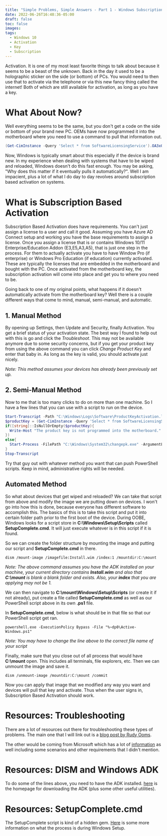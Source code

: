 ```yaml
---
title: "Simple Problems, Simple Answers - Part 1 - Windows Subscription Activation"
date: 2022-06-26T16:48:36-05:00
draft: false
toc: false
images:
tags:
  - Windows 10
  - Activation
  - Key
  - Subscription
---
```


Activation. It is one of my most least favorite things to talk about because it seems to be a beast of the unknown. Back in the day it used to be a holographic sticker on the side (or bottom) of PCs. You would need to then use that to activate via the telephone or via this new fancy thing called the internet! Both of which are still available for activation, as long as you have a key.

# What About Now?

Well everything seems to be the same, but you don't get a code on the side or bottom of your brand new PC. OEMs have now programmed it into the motherboard where you need to use a command to pull that information out. 

```PowerShell
(Get-CimInstance -Query 'Select * from SoftwareLicensingService').OA3xOriginalProductKey
```

Now, Windows is typically smart about this especially if the device is brand new. In my experience when dealing with systems that have to be wiped and reloaded, Windows doesn't do this fast enough. You may be asking, "Why does this matter if it eventually pulls it automatically?". Well I am impacient, plus a lot of what I do day to day revolves around subscription based activation on systems. 

# What is Subscription Based Activation

Subscription Based Activation does have requirements. You can't just assign a license to a user and call it good. Assuming you have Azure AD Connect setup and working you have the base requirements to assign a license. Once you assign a license that is or contains Windows 10/11 Enterprise/Education Addon (E3,E5,A3,A5), that is just one step in the process. For them to actually activate you have to have Window Pro (if enterprise) or Windows Pro Education (if education) currently activated. These are typically the licenses that are embedded in the motherboard and bought with the PC. Once activated from the motherboard key, the subscription activation will come into place and get you to where you need to be. 

Going back to one of my original points, what happens if it doesn't automatically activate from the motherboard key? Well there is a couple different ways that come to mind, manual, semi-manual, and automatic. 

## 1. Manual Method

By opening up Settings, then Update and Security, finally Activation. You get a brief status of your activation state. The best way I found to help out with this is go and click the *Troubleshoot*. This may not be available anymore due to some security concerns, but if you get your product key from using the above command you can click *Change Product Key* and enter that baby in. As long as the key is valid, you should activate just nicely. 

*Note: This method assumes your devices has already been previously set up.*

## 2. Semi-Manual Method

Now to me that is too many clicks to do on more than one machine. So I have a few lines that you can use with a script to run on the device.

```PowerShell
Start-Transcript -Path "C:\Windows\Logs\Software\ProductKeyActivation.log"
$productKey = (Get-CimInstance -Query 'Select * from SoftwareLicensingService').OA3xOriginalProductKey
if([string]::IsNullOrEmpty($productKey){
  Write-Host "The product key is not programmed into the motherboard."
})
else{
  Start-Process -FilePath "C:\Windows\System32\changepk.exe" -ArgumentList "/Product Key $productKey"
}
Stop-Transcript
```

Try that guy out with whatever method you want that can push PowerShell scripts. Keep in mind, administrative rights will be needed. 

## Automated Method

So what about devices that get wiped and reloaded? We can take that script from above and modify the image we are putting down on devices. I won't go into how this is done, because everyone has different software to accomplish this. The basics of this is to take this script and put it into certain folder path prior to the first boot of the device. During OOBE, Windows looks for a script store in **C:\Windows\Setup\Scripts** called **SetupComplete.cmd**. It will just execute whatever is in this script if it is found.

So we can create the folder structure by mounting the image and putting our script and **SetupComplete.cmd** in there.

```Batch
dism /mount-image /imagefile:Install.wim /index:1 /mountdir:C:\mount
```
*Note: The above command assumes you have the ADK installed on your machine, your current directory contains ***Install.wim*** and also that ***C:\mount*** is blank a blank folder and exists. Also, your ***index*** that you are applying may not be 1.*

We can then navigate to **C:\mount\Windows\Setup\Scripts** (or create it if not already), put create a file called **SetupComplete.cmd** as well as our PowerShell script above in its own **.ps1** file.

In **SetupComplete.cmd**, below is what should be in that file so that our PowerShell script get ran.

```Batch
powershell.exe -ExecutionPolicy Bypass -File "%~dp0\Active-Windows.ps1"
```
*Note: You may have to change the line above to the correct file name of your script*

Finally, make sure that you close out of all process that would have **C:\mount** open. This includes all terminals, file explorers, etc. Then we can unmount the image and save it.

```Batch
dism /unmount-image /mountdir:C:\mount /commit
```

Now you can apply that image that we modified any way you want and devices will pull that key and activate. Thus when the user signs in, Subscription Based Activation should work.

# Resources: Troubleshooting

There are a lot of resources out there for troubleshooting these types of problems. The main one that I will link out is a [blog post by Rudy Ooms](https://call4cloud.nl/2022/05/night-at-the-windows-store-api-service-secret-of-the-subscription-activation/).

The other would be coming from Microsoft which has a lot of [information](https://docs.microsoft.com/en-us/windows/deployment/windows-10-subscription-activation) as well including some scenarios and other requirements that I didn't mention.

# Resources: DISM and Windows ADK

To do some of the lines above, you need to have the ADK installed. [here](https://docs.microsoft.com/en-us/windows-hardware/get-started/adk-install) is the homepage for downloading the ADK (plus some other useful utilities).

# Resources: SetupComplete.cmd

The SetupComplete script is kind of a hidden gem. [Here](https://docs.microsoft.com/en-us/windows-hardware/manufacture/desktop/add-a-custom-script-to-windows-setup?view=windows-11) is some more information on what the process is during Windows Setup.